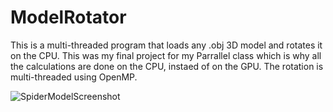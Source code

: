 # ModelRotator
This is a multi-threaded program that loads any .obj 3D model and rotates it on the CPU. This was my final project for my Parrallel class which is why all the calculations are done on the CPU, instaed of on the GPU. The rotation is multi-threaded using OpenMP.

![SpiderModelScreenshot](https://user-images.githubusercontent.com/52022661/211078223-09c96bc0-0cea-4317-beff-2a78ad03010a.png)

